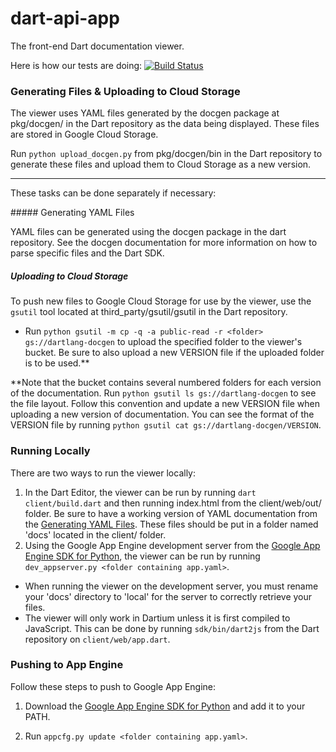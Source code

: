 dart-api-app
==========

The front-end Dart documentation viewer.

Here is how our tests are doing:
[![Build Status](https://drone.io/github.com/dart-lang/dartdoc-viewer/status.png)](https://drone.io/github.com/dart-lang/dartdoc-viewer/latest)

### Generating Files & Uploading to Cloud Storage

The viewer uses YAML files generated by the docgen package at pkg/docgen/ in
the Dart repository as the data being displayed. These files are stored in
Google Cloud Storage.

Run `python upload_docgen.py` from pkg/docgen/bin in the Dart repository to 
generate these files and upload them to Cloud Storage as a new version.
- - -
These tasks can be done separately if necessary:

<a id="generation"/>
##### Generating YAML Files

YAML files can be generated using the docgen package in the dart repository. 
See the docgen documentation for more information on how to parse specific
files and the Dart SDK.

##### Uploading to Cloud Storage

To push new files to Google Cloud Storage for use by the viewer, use the 
`gsutil` tool located at third_party/gsutil/gsutil in the Dart repository.

 - Run `python gsutil -m cp -q -a public-read -r <folder> gs://dartlang-docgen`
 to upload the specified folder to the viewer's bucket. Be sure to also upload
 a new VERSION file if the uploaded folder is to be used.**

**Note that the bucket contains several numbered folders for each version of 
the documentation. Run `python gsutil ls gs://dartlang-docgen` to see the
file layout. Follow this convention and update a new VERSION file when
uploading a new version of documentation. You can see the format of the VERSION
file by running `python gsutil cat gs://dartlang-docgen/VERSION`.

### Running Locally

There are two ways to run the viewer locally:

 1. In the Dart Editor, the viewer can be run by running 
 `dart client/build.dart` and then running index.html from the client/web/out/ 
 folder. Be sure to have a working version of YAML documentation from the
 [Generating YAML Files](#generation). These files should be put in a folder 
 named 'docs' located in the client/ folder.
 2. Using the Google App Engine development server from the
 [Google App Engine SDK for Python][GAE], the viewer can be run by running
 `dev_appserver.py <folder containing app.yaml>`.
   - When running the viewer on the development server, you must rename your
   'docs' directory to 'local' for the server to correctly retrieve your files.
   - The viewer will only work in Dartium unless it is first compiled
   to JavaScript. This can be done by running `sdk/bin/dart2js` from the Dart
   repository on `client/web/app.dart`.

### Pushing to App Engine

Follow these steps to push to Google App Engine:

1. Download the [Google App Engine SDK for Python][GAE] and add it to your 
PATH.

2. Run `appcfg.py update <folder containing app.yaml>`.

[GAE]: https://developers.google.com/appengine/downloads#Google_App_Engine_SDK_for_Python  "Google App Engine SDK for Python"
